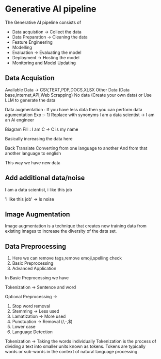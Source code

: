 # Generative AI pipeline

The Generative AI pipeline consists of 
* Data acquistion -> Collect the data
* Data Preparation -> Cleaning the data
* Feature Engineering 
* Modelling 
* Evaluation -> Evaluating the model
* Deployment -> Hosting the model
* Monitoring and Model Updating

## Data Acquistion
Available Data -> CSV,TEXT,PDF,DOCS,XLSX
Other Data (Data base,internet,API,Web Scrapping)
No data (Create your own data) or Use LLM to generate the data

Data augmentation : If you have less data then you can perform data agumentation
Exp :- 1) Replace with synonyms
I am a data scientist
-> I am an Ai engineer

Biagram Fill : I am C
-> C is my name 

Basically increasing the data here

Back Translate
Converting from one language to another 
And from that another language to english

This way we have new data

## Add additional data/noise
I am a data scientist, i like this job

'i like this job' -> Is noise

## Image Augmentation
Image augmentation is a technique that creates new training data from existing images to increase the diversity of the data set.


## Data Preprocessing

1) Here we can remove tags,remove emoji,spelling check
2) Basic Preprocessing
3) Advanced Application

In Basic Preprocessing we have

Tokenization -> Sentence and word

Optional Preprocessing -> 
1) Stop word removal 
2) Stemming -> Less used
3) Lamatization -> More used
4) Punctuation -> Removal (/,-,$)
5) Lower case
6) Language Detection

Tokenization -> Taking the words individually 
Tokenization is the process of dividing a text into smaller units known as tokens. Tokens are typically words or sub-words in the context of natural language processing. 

